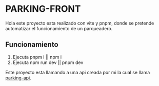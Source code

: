 # PARKING-FRONT

Hola este proyecto esta realizado con vite y pnpm, donde se pretende automatizar el funcionamiento de un parqueadero.

## Funcionamiento
1.  Ejecuta pnpm i || npm i
2.  Ejecuta npm run dev || pnpm dev

Este proyecto esta llamando a una api creada por mi la cual se llama [parking-api](http://https://github.com/Nikos1010/parking-api "api creada por mi").
